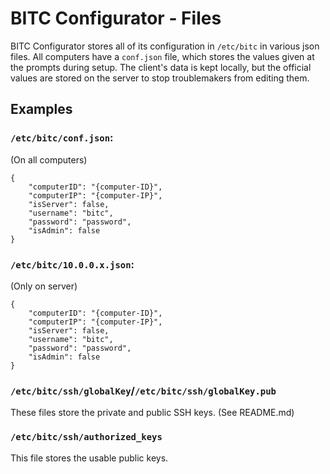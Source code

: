BITC Configurator - Files
=========================

BITC Configurator stores all of its configuration in `/etc/bitc` in various json files. All computers have a `conf.json` file, which stores the values given at the prompts during setup. The client's data is kept locally, but the official values are stored on the server to stop troublemakers from editing them.

## Examples
### `/etc/bitc/conf.json`:
(On all computers)

	{
	    "computerID": "{computer-ID}",
	    "computerIP": "{computer-IP}",
	    "isServer": false,
	    "username": "bitc",
	    "password": "password",
	    "isAdmin": false
	}

### `/etc/bitc/10.0.0.x.json`:
(Only on server)
	
	{
	    "computerID": "{computer-ID}",
	    "computerIP": "{computer-IP}",
	    "isServer": false,
	    "username": "bitc",
	    "password": "password",
	    "isAdmin": false
	}

### `/etc/bitc/ssh/globalKey`/`/etc/bitc/ssh/globalKey.pub`
These files store the private and public SSH keys. (See README.md)

### `/etc/bitc/ssh/authorized_keys`
This file stores the usable public keys.